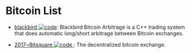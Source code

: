 # Bitcoin List

- [blackbird ![code](https://ng-tech.icu/assets/code.svg)](https://github.com/butor/blackbird): Blackbird Bitcoin Arbitrage is a C++ trading system that does automatic long/short arbitrage between Bitcoin exchanges.

- [2017~Bitsquare ![code](https://ng-tech.icu/assets/code.svg) ](https://github.com/bitsquare/bitsquare): The decentralized bitcoin exchange.

